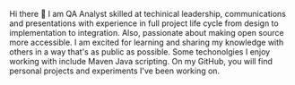 Hi there 👋
I am QA Analyst skilled at techinical leadership, communications and presentations with experience in full project life cycle from design to implementation to integration. 
Also, passionate about making open source more accessible. I am excited  for learning and sharing my knowledge with others in a way that's as public as possible.
Some techonolgies I enjoy working with include Maven Java scripting.
On my GitHub, you will find personal projects and experiments I've been working on.

